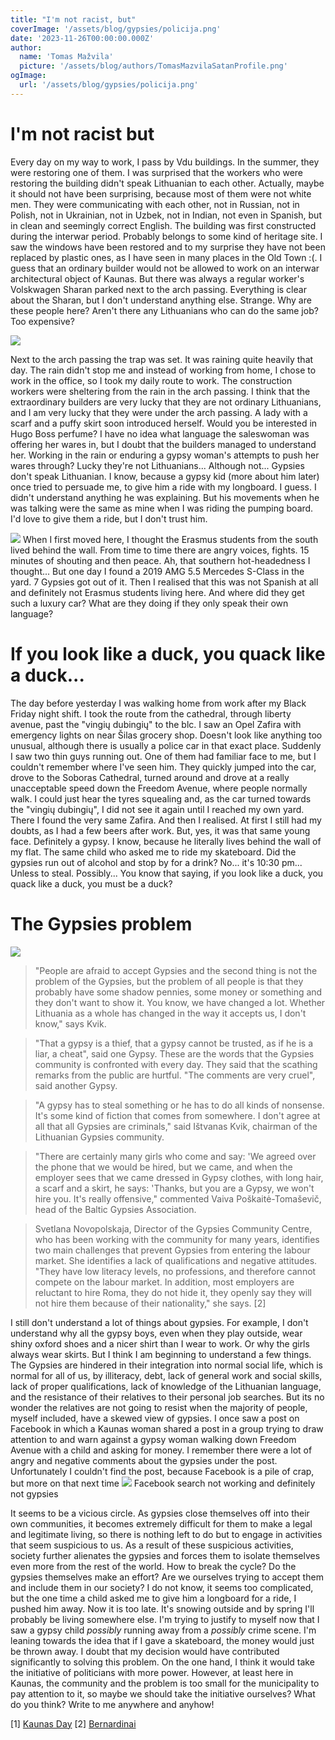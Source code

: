 ```yaml
---
title: "I'm not racist, but"
coverImage: '/assets/blog/gypsies/policija.png'
date: '2023-11-26T00:00:00.000Z'
author:
  name: 'Tomas Mažvila'
  picture: '/assets/blog/authors/TomasMazvilaSatanProfile.png'
ogImage:
  url: '/assets/blog/gypsies/policija.png'
---
```


# I'm not racist but

Every day on my way to work, I pass by Vdu buildings. In the summer, they were restoring one of them. I was surprised that the workers who were restoring the building didn't speak Lithuanian to each other. Actually, maybe it should not have been surprising, because most of them were not white men. They were communicating with each other, not in Russian, not in Polish, not in Ukrainian, not in Uzbek, not in Indian, not even in Spanish, but in clean and seemingly correct English. The building was first constructed during the interwar period. Probably belongs to some kind of heritage site. I saw the windows have been restored and to my surprise they have not been replaced by plastic ones, as I have seen in many places in the Old Town :(. I guess that an ordinary builder would not be allowed to work on an interwar architectural object of Kaunas. But there was always a regular worker's Volskwagen Sharan parked next to the arch passing. Everything is clear about the Sharan, but I don't understand anything else. Strange. Why are these people here? Aren't there any Lithuanians who can do the same job? Too expensive?

![](/assets/blog/gypsies/bromas.png)

Next to the arch passing the trap was set. It was raining quite heavily that day. The rain didn't stop me and instead of working from home, I chose to work in the office, so I took my daily route to work. The construction workers were sheltering from the rain in the arch passing. I think that the extraordinary builders are very lucky that they are not ordinary Lithuanians, and I am very lucky that they were under the arch passing. A lady with a scarf and a puffy skirt soon introduced herself. Would you be interested in Hugo Boss perfume? I have no idea what language the saleswoman was offering her wares in, but I doubt that the builders managed to understand her. Working in the rain or enduring a gypsy woman's attempts to push her wares through? Lucky they're not Lithuanians... Although not... Gypsies don't speak Lithuanian. I know, because a gypsy kid (more about him later) once tried to persuade me, to give him a ride with my longboard. I guess. I didn't understand anything he was explaining. But his movements when he was talking were the same as mine when I was riding the pumping board. I'd love to give them a ride, but I don't trust him.

![](/assets/blog/gypsies/mersas.png)
When I first moved here, I thought the Erasmus students from the south lived behind the wall. From time to time there are angry voices, fights. 15 minutes of shouting and then peace. Ah, that southern hot-headedness I thought... But one day I found a 2019 AMG 5.5 Mercedes S-Class in the yard. 7 Gypsies got out of it. Then I realised that this was not Spanish at all and definitely not Erasmus students living here. And where did they get such a luxury car? What are they doing if they only speak their own language?

# If you look like a duck, you quack like a duck...
The day before yesterday I was walking home from work after my Black Friday night shift. I took the route from the cathedral, through liberty avenue, past the "vingių dubingių" to the blc. I saw an Opel Zafira with emergency lights on near Šilas grocery shop. Doesn't look like anything too unusual, although there is usually a police car in that exact place. Suddenly I saw two thin guys running out. One of them had familiar face to me, but I couldn't remember where I've seen him. They quickly jumped into the car, drove to the Soboras Cathedral, turned around and drove at a really unacceptable speed down the Freedom Avenue, where people normally walk. I could just hear the tyres squealing and, as the car turned towards the "vingių dubingių", I did not see it again until I reached my own yard. There I found the very same Zafira. And then I realised. At first I still had my doubts, as I had a few beers after work. But, yes, it was that same young face. Definitely a gypsy. I know, because he literally lives behind the wall of my flat. The same child who asked me to ride my skateboard.
Did the gypsies run out of alcohol and stop by for a drink? No... it's 10:30 pm...  Unless to steal. Possibly... You know that saying, if you look like a duck, you quack like a duck, you must be a duck?

# The Gypsies problem

![](/assets/blog/gypsies/snatch.png)
> "People are afraid to accept Gypsies and the second thing is not
the problem of the Gypsies, but the problem of all people is that they probably have some shadow pennies, some money or something and they don't want to show it. You know, we have changed a lot. Whether Lithuania as a whole has changed in the way it accepts us, I don't know," says Kvik.

> "That a gypsy is a thief, that a gypsy cannot be trusted, as if he is a liar, a cheat", said one Gypsy.
> These are the words that the Gypsies community is confronted with every day. They said that the scathing remarks from the public are hurtful.
> "The comments are very cruel", said another Gypsy.

> "A gypsy has to steal something or he has to do all kinds of nonsense. It's some kind of fiction that comes from somewhere. I don't agree at all that all Gypsies are criminals," said Ištvanas Kvik, chairman of the Lithuanian Gypsies community.

> "There are certainly many girls who come and say: 'We agreed over the phone that we would be hired, but we came, and when the employer sees that we came dressed in Gypsy clothes, with long hair, a scarf and a skirt, he says: 'Thanks, but you are a Gypsy, we won't hire you. It's really offensive," commented Vaiva Poškaitė-Tomaševič, head of the Baltic Gypsies Association.

> Svetlana Novopolskaja, Director of the Gypsies Community Centre, who has been working with the community for many years, identifies two main challenges that prevent Gypsies from entering the labour market. She identifies a lack of qualifications and negative attitudes. "They have low literacy levels, no professions, and therefore cannot compete on the labour market. In addition, most employers are reluctant to hire Roma, they do not hide it, they openly say they will not hire them because of their nationality," she says. \[2\]

I still don't understand a lot of things about gypsies. For example, I don't understand why all the gypsy boys, even when they play outside, wear shiny oxford shoes and a nicer shirt than I wear to work. Or why the girls always wear skirts. But I think I am beginning to understand a few things. The Gypsies are hindered in their integration into normal social life, which is normal for all of us, by illiteracy, debt, lack of general work and social skills, lack of proper qualifications, lack of knowledge of the Lithuanian language, and the resistance of their relatives to their personal job searches. But its no wonder the relatives are not going to resist when the majority of people, myself included, have a skewed view of gypsies. I once saw a post on Facebook in which a Kaunas woman shared a post in a group trying to draw attention to and warn against a gypsy woman walking down Freedom Avenue with a child and asking for money. I remember there were a lot of angry and negative comments about the gypsies under the post. Unfortunately I couldn't find the post, because Facebook is a pile of crap, but more on that next time
![](/assets/blog/gypsies/fb.png)
Facebook search not working and definitely not gypsies

It seems to be a vicious circle. As gypsies close themselves off into their own communities, it becomes extremely difficult for them to make a legal and legitimate living, so there is nothing left to do but to engage in activities that seem suspicious to us. As a result of these suspicious activities, society further alienates the gypsies and forces them to isolate themselves even more from the rest of the world. How to break the cycle? Do the gypsies themselves make an effort? Are we ourselves trying to accept them and include them in our society?
I do not know, it seems too complicated, but the one time a child asked me to give him a longboard for a ride, I pushed him away. Now it is too late. It's snowing outside and by spring I'll probably be living somewhere else. I'm trying to justify to myself now that I saw a gypsy child _possibly_ running away from a _possibly_ crime scene. I'm leaning towards the idea that if I gave a skateboard, the money would just be thrown away. I doubt that my decision would have contributed significantly to solving this problem. On the one hand, I think it would take the initiative of politicians with more power. However, at least here in Kaunas, the community and the problem is too small for the municipality to pay attention to it, so maybe we should take the initiative ourselves? What do you think? Write to me anywhere and anyhow!

\[1\] [Kaunas Day](https://m.kauno.diena.lt/naujienos/lietuva/salies-pulsas/romu-bendruomenes-kasdienybe-diskriminacija-skaudzios-replikos-kaimynu-nepasitenkinimas-1043428)
\[2] [Bernardinai](https://www.bernardinai.lt/2019-09-12-romu-nedarba-lemia-ne-kilme-bet-socialines-aplinkybes/)

